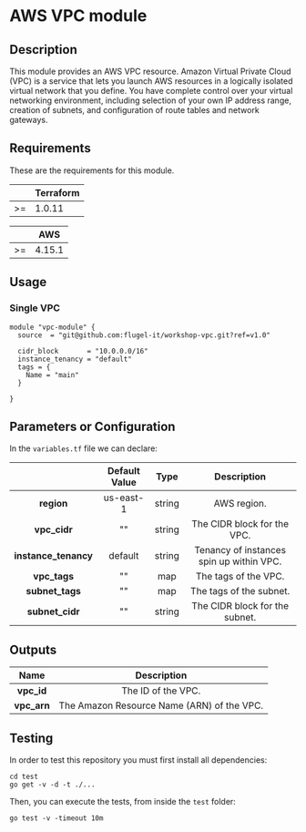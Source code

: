 # AWS VPC module

## Description
This module provides an AWS VPC resource. Amazon Virtual Private Cloud (VPC) is a service that lets you launch AWS resources in a logically isolated virtual network that you define. You have complete control over your virtual networking environment, including selection of your own IP address range, creation of subnets, and configuration of route tables and network gateways.

## Requirements
These are the requirements for this module.

|    | Terraform |
|:--:|-----------|
| >= |   1.0.11   |

|    |    AWS    |
|:--:|-----------|
| >= |  4.15.1   |

## Usage

### Single VPC

```hcl
module "vpc-module" {
  source  = "git@github.com:flugel-it/workshop-vpc.git?ref=v1.0"

  cidr_block       = "10.0.0.0/16"
  instance_tenancy = "default"
  tags = {
    Name = "main"
  }

}
```

## Parameters or Configuration

In the `variables.tf` file we can declare:

|               | Default Value |     Type    |                    Description                    |
|:-------------:|:-------------:|:-----------:|:-------------------------------------------------:|
|     **region**    |       us-east-1      |    string   |  AWS region.  |
|     **vpc_cidr**    |       ""      |    string   |  The CIDR block for the VPC.  |
|     **instance_tenancy**    |       default      |    string   |  Tenancy of instances spin up within VPC.  |
|     **vpc_tags**    |       ""      |    map   |  The tags of the VPC.  |
|     **subnet_tags**    |       ""      |    map   |  The tags of the subnet.  |
|     **subnet_cidr**    |       ""      |    string   |  The CIDR block for the subnet.  |


## Outputs
|     Name          |      Description    |
|:-------------:|:-------------:|
|     **vpc_id**    | The ID of the VPC. |
|     **vpc_arn**    | The Amazon Resource Name (ARN) of the VPC. |

## Testing

In order to test this repository you must first install all dependencies:

``` 
cd test
go get -v -d -t ./... 
```

Then, you can execute the tests, from inside the `test` folder:

```
go test -v -timeout 10m
```
